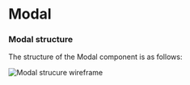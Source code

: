 # Modal

### Modal structure
The structure of the Modal component is as follows:

<img src="https://d3dyfaf3iutrxo.cloudfront.net/general/upload/7958460308674fcb8fcd73dbd68e8489.png" alt="Modal strucure wireframe" />